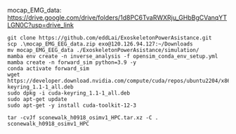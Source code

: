 mocap_EMG_data: https://drive.google.com/drive/folders/1d8PC6TvaRWXRju_GHbBgCVanqYTLGN0C?usp=drive_link


```
git clone https://github.com/eddLai/ExoskeletonPowerAsistance.git
scp .\mocap_EMG_EEG_data.zip exo@120.126.94.127:~/Downloads
mv mocap_EMG_EEG_data ./ExoskeletonPowerAsistance/simulation/
mamba env create -n inverse_analysis -f opensim_conda_env_setup.yml
mamba create -n forward_sim python=3.9 -y
conda activate forward_sim
wget https://developer.download.nvidia.com/compute/cuda/repos/ubuntu2204/x86_64/cuda-keyring_1.1-1_all.deb
sudo dpkg -i cuda-keyring_1.1-1_all.deb
sudo apt-get update
sudo apt-get -y install cuda-toolkit-12-3

```

`tar -cvJf sconewalk_h0918_osimv1_HPC.tar.xz -C . sconewalk_h0918_osimv1_HPC`